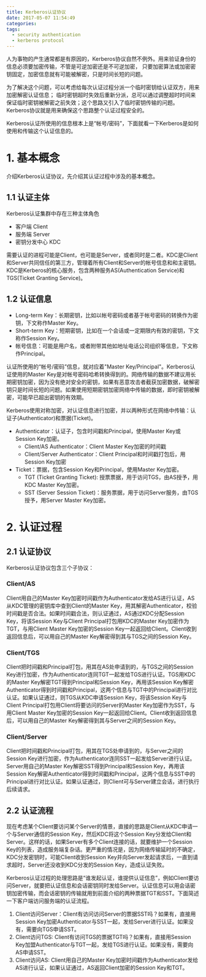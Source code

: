 ```yaml
---
title: Kerberos认证协议
date: 2017-05-07 11:54:49
categories:
tags:
  - security authentication
  - kerberos protocol
---
```


人为事物的产生通常都是有原因的，Kerberos协议自然不例外。用来验证身份的信息必须要加密传输，不管是可逆加密还是不可逆加密，
只要加密算法或加密密钥固定，加密信息就有可能被解密，只是时间长短的问题。

为了解决这个问题，可以考虑给每次认证过程分派一个临时密钥给认证双方，用来加密解密认证信息；
临时密钥超时失效后重新分派，总可以通过调整超时时间来保证临时密钥被解密之前失效；这个思路又引入了临时密钥传输的问题。
Kerberos协议就是用来确保这个思路整个认证过程安全的。

Kerberos认证所使用的信息根本上是“帐号/密码”，下面就看一下Kerberos是如何使用和传输这个认证信息的。

# 1. 基本概念 #

介绍Kerberos认证协议，先介绍其认证过程中涉及的基本概念。

## 1.1 认证主体 ##

Kerberos认证集群中存在三种主体角色

- 客户端 Client
- 服务端 Server
- 密钥分发中心 KDC

需要认证的进程可能是Client，也可能是Server，或者同时是二者。KDC是Client和Server共同信任的第三方，管理着所有Client和Server的帐号信息和和主密钥。
KDC是Kerberos的核心服务，包含两种服务AS(Authentication Service)和TGS(Ticket Granting Service)。

## 1.2 认证信息 ##

- Long-term Key：长期密钥，比如以帐号密码或者基于帐号密码的转换作为密钥，下文称作Master Key。
- Short-term Key：短期密钥，比如在一个会话或一定期限内有效的密钥，下文称作Session Key。
- 帐号信息：可能是用户名，或者附带其他如地址电话公司组织等信息，下文称作Principal。

认证所使用的“帐号/密码”信息，就对应着"Master Key/Principal"。Kerberos认证使用的Master Key是对帐号密码哈希转换得到的。网络传输的数据不建议用长期密钥加密，因为没有绝对安全的密钥，如果有恶意攻击者截获加密数据，破解密钥只是时间长短的问题。如果使用短期密钥加密网络中传输的数据，即时密钥被解密，可能早已超出密钥的有效期。

Kerberos使用对称加密，对认证信息进行加密，并以两种形式在网络中传输：认证子(Authenticator)和票据(Ticket)。

- Authenticator：认证子，包含时间戳和Principal，使用Master Key或Session Key加密。
	- Client/AS Authenticator：Client Master Key加密的时间戳
	- Client/Server Authenticator：Client Principal和时间戳打包后，用Session Key加密
- Ticket：票据，包含Session Key和Principal，使用Master Key加密。
	- TGT (Ticket Granting Ticket): 授票票据，用于访问TGS，由AS授予，用KDC Master Key加密。
	- SST (Server Session Ticket)：服务票据，用于访问Server服务，由TGS授予，用Server Master Key加密。

# 2. 认证过程 #

## 2.1 认证协议 ##

Kerberos认证协议包含三个子协议：

### Client/AS ###

Client用自己的Master Key加密时间戳作为Authenticator发给AS进行认证，AS从KDC管理的密钥库中查到Client的Master Key，用其解密Authenticator，校验时间戳是否合法。如果时间戳合法，则认证通过，AS通过KDC分配Session Key，将该Session Key与Client Principal打包用KDC的Master Key加密作为TGT，与用Client Master Key加密的Session Key一起返回给Client。Client收到返回信息后，可以用自己的Master Key解密得到其与TGS之间的Session Key。
   
### Client/TGS ###

Client把时间戳和Principal打包，用其在AS处申请到的，与TGS之间的Session Key进行加密，作为Authenticator连同TGT一起发给TGS进行认证。TGS用KDC的Master Key解密TGT得到Principal和Session Key，再用该Session Key解密Authenticator得到时间戳和Principal，这两个信息与TGT中的Principal进行对比认证。如果认证通过，则TGS从KDC申请Session Key，将该Session Key与Client Principal打包用Client将要访问的Server的Master Key加密作为SST，与用Client Master Key加密的Session Key一起返回给Client。Client收到返回信息后，可以用自己的Master Key解密得到其与Server之间的Session Key。
   
### Client/Server ###

Client把时间戳和Principal打包，用其在TGS处申请到的，与Server之间的Session Key进行加密，作为Authenticator连同SST一起发给Server进行认证。Server用自己的Master Key解密SST得到Principal和Session Key，再用该Session Key解密Authenticator得到时间戳和Principal，这两个信息与SST中的Principal进行对比认证。如果认证通过，则Client可与Server建立会话，进行执行后续请求。

## 2.2 认证流程 ##

现在考虑某个Client要访问某个Server的情景，直接的思路是Client从KDC申请一个与Server通信的Session Key，然后KDC将这个Session Key分发给Client和Server。这样的话，如果Server有多个Client连接的话，就要维护一个Session Key的列表，造成服务端复杂话。更严重的情况是，因为网络传输延时的不确定，KDC分发密钥时，可能Client收到Session Key并向Server发起请求后，一直到请求超时，Server还没收到KDC分发的Session Key，造成认证失败。

Kerberos认证过程的处理思路是“谁发起认证，谁提供认证信息”，例如Client要访问Server，就要把认证信息和会话密钥同时发给Server。认证信息可以用会话密钥加密传输，而会话密钥的传输就用到前面介绍的两种票据TGT和SST。下面简述一下客户端访问服务端的认证流程。

1. Client访问Server：Client有访问访问Server的票据SST吗？如果有，直接用Session Key加密Authenticator与SST一起，发给Server进行认证。如果没有，需要向TGS申请SST。
2. Client访问TGS: Client有访问TGS的票据TGT吗？如果有，直接用Session Key加盟Authenticator与TGT一起，发给TGS进行认证。如果没有，需要向AS申请SST。
3. Client访问AS: Client用自己的Master Key加密时间戳作为Authenticator发给AS进行认证，如果认证通过，AS返回Client加密的Session Key和TGT。


